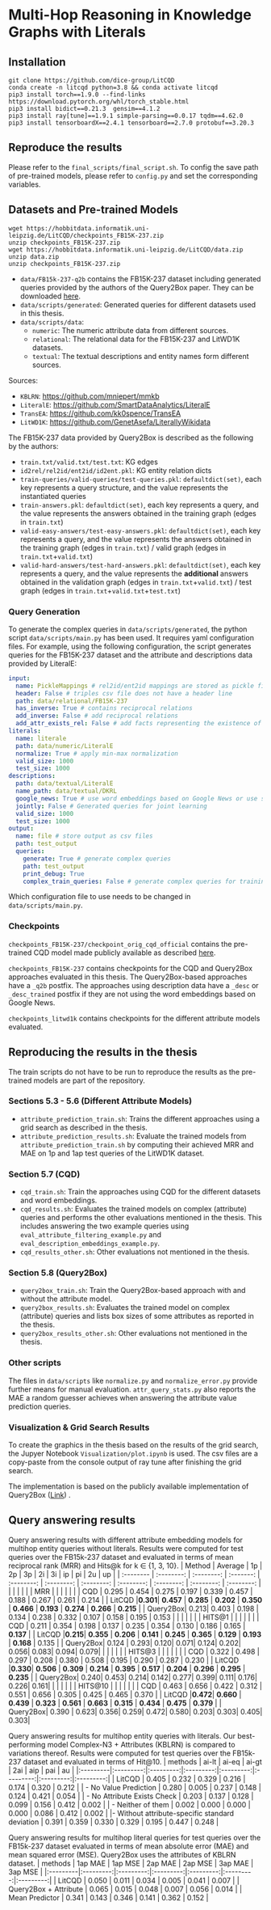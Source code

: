 # Multi-Hop Reasoning in Knowledge Graphs with Literals

## Installation
```
git clone https://github.com/dice-group/LitCQD
conda create -n litcqd python=3.8 && conda activate litcqd
pip3 install torch==1.9.0 --find-links https://download.pytorch.org/whl/torch_stable.html
pip3 install bidict==0.21.3  gensim==4.1.2
pip3 install ray[tune]==1.9.1 simple-parsing==0.0.17 tqdm==4.62.0
pip3 install tensorboardX==2.4.1 tensorboard==2.7.0 protobuf==3.20.3
```

## Reproduce the results

Please refer to the `final_scripts/final_script.sh`. To config the save path of pre-trained models, please refer to `config.py` and set the corresponding variables.

## Datasets and Pre-trained Models

```
wget https://hobbitdata.informatik.uni-leipzig.de/LitCQD/checkpoints_FB15K-237.zip
unzip checkpoints_FB15K-237.zip
wget https://hobbitdata.informatik.uni-leipzig.de/LitCQD/data.zip
unzip data.zip
unzip checkpoints_FB15K-237.zip
```

- `data/FB15k-237-q2b` contains the FB15K-237 dataset including generated queries provided by the authors of the Query2Box paper.
They can be downloaded [here](http://snap.stanford.edu/betae/KG_data.zip).
- `data/scripts/generated`: Generated queries for different datasets used in this thesis.
- `data/scripts/data`:
    - `numeric`: The numeric attribute data from different sources.
    - `relational`: The relational data for the FB15K-237 and LitWD1K datasets.
    - `textual`: The textual descriptions and entity names form different sources.

Sources:
- `KBLRN`: https://github.com/mniepert/mmkb
- `LiteralE`: https://github.com/SmartDataAnalytics/LiteralE
- `TransEA`: https://github.com/kk0spence/TransEA
- `LitWD1K`: https://github.com/GenetAsefa/LiterallyWikidata

The FB15K-237 data provided by Query2Box is described as the following by the authors:
- `train.txt/valid.txt/test.txt`: KG edges
- `id2rel/rel2id/ent2id/id2ent.pkl`: KG entity relation dicts
- `train-queries/valid-queries/test-queries.pkl`: `defaultdict(set)`, each key represents a query structure, and the value represents the instantiated queries
- `train-answers.pkl`: `defaultdict(set)`, each key represents a query, and the value represents the answers obtained in the training graph (edges in `train.txt`)
- `valid-easy-answers/test-easy-answers.pkl`: `defaultdict(set)`, each key represents a query, and the value represents the answers obtained in the training graph (edges in `train.txt`) / valid graph (edges in `train.txt`+`valid.txt`)
- `valid-hard-answers/test-hard-answers.pkl`: `defaultdict(set)`, each key represents a query, and the value represents the **additional** answers obtained in the validation graph (edges in `train.txt`+`valid.txt`) / test graph (edges in `train.txt`+`valid.txt`+`test.txt`)


### Query Generation

To generate the complex queries in `data/scripts/generated`, the python script `data/scripts/main.py` has been used.
It requires yaml configuration files. For example, using the following configuration, the script generates queries for the FB15K-237 dataset and the attribute and descriptions data provided by LiteralE:
```yaml
input: 
  name: PickleMappings # rel2id/ent2id mappings are stored as pickle files
  header: False # triples csv file does not have a header line
  path: data/relational/FB15K-237
  has_inverse: True # contains reciprocal relations
  add_inverse: False # add reciprocal relations
  add_attr_exists_rel: False # add facts representing the existence of an attribute
literals:
  name: literale
  path: data/numeric/LiteralE
  normalize: True # apply min-max normalization
  valid_size: 1000
  test_size: 1000
descriptions:
  path: data/textual/LiteralE
  name_path: data/textual/DKRL
  google_news: True # use word embeddings based on Google News or use self-trained
  jointly: False # Generated queries for joint learning
  valid_size: 1000
  test_size: 1000
output:
  name: file # store output as csv files
  path: test_output
  queries:
    generate: True # generate complex queries
    path: test_output
    print_debug: True
    complex_train_queries: False # generate complex queries for training data; required by Query2Box
```
Which configuration file to use needs to be changed in `data/scripts/main.py`.

### Checkpoints

`checkpoints_FB15K-237/checkpoint_orig_cqd_official` contains the pre-trained CQD model made publicly available as described [here](https://github.com/pminervini/KGReasoning/blob/main/CQD.md).

`checkpoints_FB15K-237` contains checkpoints for the CQD and Query2Box approaches evaluated in this thesis. The Query2Box-based approaches have a `_q2b` postfix. The approaches using description data have a `_desc` or `_desc_trained` postfix if they are not using the word embeddings based on Google News.

`checkpoints_litwd1k` contains checkpoints for the different attribute models evaluated.

## Reproducing the results in the thesis

The train scripts do not have to be run to reproduce the results as the pre-trained models are part of the repository.

### Sections 5.3 - 5.6 (Different Attribute Models)

- `attribute_prediction_train.sh`: Trains the different approaches using a grid search as described in the thesis.
- `attribute_prediction_results.sh`: Evaluate the trained models from `attribute_prediction_train.sh` by computing their achieved MRR and MAE on 1p and 1ap test queries of the LitWD1K dataset.

### Section 5.7 (CQD)
- `cqd_train.sh`: Train the approaches using CQD for the different datasets and word embeddings.
- `cqd_results.sh`: Evaluates the trained models on complex (attribute) queries and performs the other evaluations mentioned in the thesis. This includes answering the two example queries using `eval_attribute_filtering_example.py` and `eval_description_embeddings_example.py`.
- `cqd_results_other.sh`: Other evaluations not mentioned in the thesis.

### Section 5.8 (Query2Box)
- `query2box_train.sh`: Train the Query2Box-based approach with and without the attribute model.
- `query2box_results.sh`: Evaluates the trained model on complex (attribute) queries and lists box sizes of some attributes as reported in the thesis.
- `query2box_results_other.sh`: Other evaluations not mentioned in the thesis.

### Other scripts

The files in `data/scripts` like `normalize.py` and `normalize_error.py` provide further means for manual evaluation.
`attr_query_stats.py` also reports the MAE a random guesser achieves when answering the attribute value prediction queries.

### Visualization & Grid Search Results
To create the graphics in the thesis based on the results of the grid search, the Jupyer Notebook `Visualization/plot.ipynb` is used.
The csv files are a copy-paste from the console output of ray tune after finishing the grid search.

The implementation is based on the publicly available implementation of Query2Box ([Link](https://github.com/snap-stanford/KGReasoning)) .

## Query answering results
Query answering results with different attribute embedding models for multihop entity queries without literals. Results were computed for test queries over the FB15k-237 dataset and evaluated in terms of mean reciprocal rank (MRR) and Hits@k for k ∈ {1, 3, 10}.
| Method   | Average | 1p      | 2p      | 3p      | 2i      | 3i      | ip      | pi      | 2u      | up      |
| :-------- | :--------: | :--------: | :-------: | :--------: | :--------: | :--------: | :--------: | :--------: | :--------: | :--------: |
|          |         |         |         |         |   MRR   |         |         |         |         |         |
| CQD      |    0.295     | 0.454  | 0.275  | 0.197  | 0.339  | 0.457  | 0.188  | 0.267  | 0.261  | 0.214  |
|  LitCQD |**0.301**| **0.457**  | **0.285**  | **0.202**  | **0.350**  | **0.466**  | **0.193**  | **0.274**  | **0.266**  | **0.215**  |
| Query2Box| 0.213| 0.403 | 0.198 | 0.134 | 0.238 | 0.332 | 0.107 | 0.158 | 0.195 | 0.153 |
|          |         |         |         |         | HITS@1  |         |         |         |         |         |
| CQD  |  0.211  | 0.354  | 0.198  | 0.137  | 0.235  | 0.354  | 0.130  | 0.186  | 0.165 | **0.137**  |
|  LitCQD |**0.215**| **0.355**  | **0.206**  | **0.141**  | **0.245**  | **0.365**  | **0.129**  | **0.193**  | **0.168**  | 0.135  |
| Query2Box| 0.124 | 0.293| 0.120| 0.071| 0.124| 0.202| 0.056| 0.083| 0.094| 0.079|
|          |         |         |         |         | HITS@3  |         |         |         |         |         |
| CQD      |    0.322   | 0.498  | 0.297  | 0.208  | 0.380  | 0.508  | 0.195  | 0.290  | 0.287  | 0.230  |
|  LitCQD |**0.330**| **0.506**  | **0.309**  | **0.214**  | **0.395**  | **0.517**  | **0.204**  | **0.296**  | **0.295**  | **0.235**  |
| Query2Box| 0.240| 0.453| 0.214| 0.142| 0.277| 0.399| 0.111| 0.176| 0.226| 0.161|
|          |         |         |         |         | HITS@10 |         |         |         |         |         |
| CQD |  0.463 | 0.656  | 0.422  | 0.312  | 0.551  | 0.656  | 0.305  | 0.425  | 0.465  | 0.370  |
|  LitCQD |**0.472**| **0.660**  | **0.439**  | **0.323** | **0.561** | **0.663**  | **0.315**  | **0.434**  | **0.475**  | **0.379**  |
| Query2Box| 0.390 | 0.623| 0.356| 0.259| 0.472| 0.580| 0.203| 0.303| 0.405| 0.303|



Query answering results for multihop entity queries with literals. Our best-performing model Complex-N3 + Attributes (KBLRN) is compared to variations thereof. Results were computed for test queries over the FB15k-237 dataset and evaluated in terms of Hit@10.
| methods                     | ai-lt  | ai-eq  | ai-gt  | 2ai    | aip    | pai    | au     |
|:---------|:---------:|:---------:|:---------:|:---------:|:---------:|:---------:|:---------:|
| LitCQD                      | 0.405 | 0.232 | 0.329 | 0.216 | 0.174 | 0.320 | 0.212 |
| - No Value Prediction        | 0.280 | 0.005 | 0.237 | 0.148 | 0.124 | 0.421 | 0.054 |
| - No Attribute Exists Check  | 0.203 | 0.137 | 0.128 | 0.099 | 0.156 | 0.412 | 0.002 |
| - Neither of them             | 0.002 | 0.000 | 0.000 | 0.000 | 0.086 | 0.412 | 0.002 |
|- Without attribute-specific standard deviation | 0.391 | 0.359 | 0.330 | 0.329 | 0.195 | 0.447 | 0.248 |


Query answering results for multihop literal queries for test queries over the FB15k-237 dataset evaluated in terms of mean absolute error (MAE) and mean squared error (MSE). Query2Box uses the attributes of KBLRN dataset.
| methods        | 1ap MAE | 1ap MSE | 2ap MAE | 2ap MSE | 3ap MAE | 3ap MSE |
|:---------|:---------:|:---------:|:---------:|:---------:|:---------:|:---------:|
| LitCQD         | 0.050  | 0.011  | 0.034  | 0.005  | 0.041  | 0.007  |
| Query2Box + Attribute | 0.065  | 0.015   | 0.048  | 0.007  | 0.056  | 0.014  |
| Mean Predictor | 0.341  | 0.143   | 0.346  | 0.141  | 0.362  | 0.152  |





